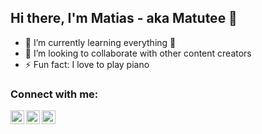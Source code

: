 ## Hi there, I'm Matias - aka Matutee 👋

-   🌱 I’m currently learning everything 🤣
-   👯 I’m looking to collaborate with other content creators
-   ⚡ Fun fact: I love to play piano

### Connect with me:

[<img align="left" alt="Matutee | Facebook" width="22px" src="https://cdn.jsdelivr.net/npm/simple-icons@v3/icons/facebook.svg" />][facebook]
[<img align="left" alt="Matutee | YouTube" width="22px" src="https://cdn.jsdelivr.net/npm/simple-icons@v3/icons/youtube.svg" />][youtube]
[<img align="left" alt="Matutee | Twitter" width="22px" src="https://cdn.jsdelivr.net/npm/simple-icons@v3/icons/twitter.svg" />][twitter]

<br />

[facebook]: https://www.facebook.com/MatiasCasteglione
[twitter]: https://twitter.com/MaccDen
[youtube]: https://www.youtube.com/channel/UCpCBn1L5tNwWwIGYr3zKLTQ
